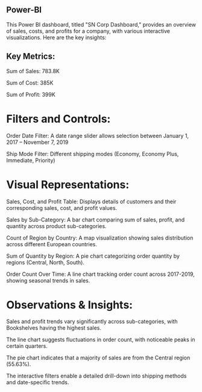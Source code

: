 ##  Power-BI

This Power BI dashboard, titled "SN Corp Dashboard," provides an overview of sales, costs, and profits for a company, with various interactive visualizations. Here are the key insights:

## Key Metrics:
Sum of Sales: 783.8K

Sum of Cost: 385K

Sum of Profit: 399K

# Filters and Controls:
Order Date Filter: A date range slider allows selection between January 1, 2017 – November 7, 2019

Ship Mode Filter: Different shipping modes (Economy, Economy Plus, Immediate, Priority)

# Visual Representations:
Sales, Cost, and Profit Table: Displays details of customers and their corresponding sales, cost, and profit values.

Sales by Sub-Category: A bar chart comparing sum of sales, profit, and quantity across product sub-categories.

Count of Region by Country: A map visualization showing sales distribution across different European countries.

Sum of Quantity by Region: A pie chart categorizing order quantity by regions (Central, North, South).

Order Count Over Time: A line chart tracking order count across 2017-2019, showing seasonal trends in sales.

# Observations & Insights:
Sales and profit trends vary significantly across sub-categories, with Bookshelves having the highest sales.

The line chart suggests fluctuations in order count, with noticeable peaks in certain quarters.

The pie chart indicates that a majority of sales are from the Central region (55.63%).

The interactive filters enable a detailed drill-down into shipping methods and date-specific trends.
